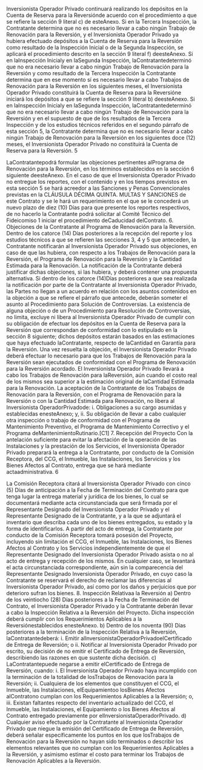 Inversionista Operador Privado continuará realizando los depósitos en la Cuenta de Reserva para la
Reversiónde acuerdo con el procedimiento a que se refiere la sección 9 literal c) de esteAnexo.
Si en la Tercera Inspección, la Contratante determina que no es necesario llevar a cabo ningún Trabajo de
Renovación para la Reversión, y el Inversionista Operador Privado ya hubiera efectuado depósitos a la
Cuenta de Reserva para la Reversión como resultado de la Inspección Inicial o de la Segunda Inspección,
se aplicará el procedimiento descrito en la sección 9 literal f) deesteAnexo.
Si en laInspección Inicialy en laSegunda Inspección, laContratantedeterminó que no era necesario llevar
a cabo ningún Trabajo de Renovación para la Reversión y como resultado de la Tercera Inspección la
Contratante determina que en ese momento sí es necesario llevar a cabo Trabajos de Renovación para la
Reversión en los siguientes meses, el Inversionista Operador Privado constituirá la Cuenta de Reserva
para la Reversióne iniciará los depósitos a que se refiere la sección 9 literal b) deesteAnexo.
Si en laInspección Inicialy en laSegunda Inspección, laContratantedeterminó que no era necesario llevar
a cabo ningún Trabajo de Renovación para la Reversión y en el supuesto de que de los resultados de la
Tercera Inspección y de los estudios técnicos referidos en el segundo párrafo de esta sección 5, la
Contratante determina que no es necesario llevar a cabo ningún Trabajo de Renovación para la Reversión
en los siguientes doce (12) meses, el Inversionista Operador Privado no constituirá la Cuenta de Reserva
para la Reversión.
5

LaContratantepodrá formular las objeciones pertinentes alPrograma de Renovación para la Reversión, en
los términos establecidos en la sección 6 siguiente deesteAnexo.
En el caso de que el Inversionista Operador Privado no entregue los reportes, con el contenido y en los
tiempos previstos en esta sección 5 se hará acreedor a las Sanciones y Penas Convencionales previstas
en la CLÁUSULA DÉCIMA QUINTA. MULTAS Y SANCIONES de este Contrato y se le hará un
requerimiento en el que se le concederá un nuevo plazo de diez (10) Días para que presente los reportes
respectivos, de no hacerlo la Contratante podrá solicitar al Comité Técnico del Fideicomiso 1 iniciar el
procedimiento deCaducidad delContrato.
6. Objeciones de la Contratante al Programa de Renovación para la Reversión.
Dentro de los catorce (14) Días posteriores a la recepción del reporte y los estudios técnicos a que se
refieren las secciones 3, 4 y 5 que anteceden, la Contratante notificarán al Inversionista Operador Privado
sus objeciones, en caso de que las hubiera, con respecto a los Trabajos de Renovación para la Reversión,
el Programa de Renovación para la Reversión y la Cantidad Estimada para la Renovación. La notificación
de la Contratante deberá justificar dichas objeciones, si las hubiera, y deberá contener una propuesta
alternativa.
Si dentro de los catorce (14)Días posteriores a que sea realizada la notificación por parte de la Contratante
al Inversionista Operador Privado, las Partes no llegan a un acuerdo en relación con los asuntos
contenidos en la objeción a que se refiere el párrafo que antecede, deberán someter el asunto al
Procedimiento para Solución de Controversias. La existencia de alguna objeción o de un Procedimiento
para Resolución de Controversias, no limita, excluye ni libera al Inversionista Operador Privado de cumplir
con su obligación de efectuar los depósitos en la Cuenta de Reserva para la Reversión que correspondan
de conformidad con lo estipulado en la sección 8 siguiente; dichos depósitos estarán basados en las
estimaciones que haya efectuado laContratante, respecto de laCantidad en Garantía para la Reversión.
Una vez resuelta la objeción, el Inversionista Operador Privado deberá efectuar lo necesario para que los
Trabajos de Renovación para la Reversión sean ejecutados de conformidad con el Programa de
Renovación para la Reversión acordado. El Inversionista Operador Privado llevará a cabo los Trabajos de
Renovación para laReversión, aún cuando el costo real de los mismos sea superior a la estimación original
de laCantidad Estimada para la Renovación.
La aceptación de la Contratante de los Trabajos de Renovación para la Reversión, con el Programa de
Renovación para la Reversión o con la Cantidad Estimada para Renovación, no libera al Inversionista
OperadorPrivadode:
i. Obligaciones a su cargo asumidas y establecidas enesteAnexo; y,
ii. Su obligación de llevar a cabo cualquier otra inspección o trabajo de conformidad con el
Programa de Mantenimiento Preventivo, el Programa de Mantenimiento Correctivo y el
Programa deMantenimientoRutinario.[C1]
7. Recepción del Proyecto
Con la antelación suficiente para evitar la afectación de la operación de las Instalaciones y la prestación de
los Servicios, el Inversionista Operador Privado preparará la entrega a la Contratante, por conducto de la
Comisión Receptora, del CCG, el Inmueble, las Instalaciones, los Servicios y los Bienes Afectos al
Contrato, entrega que se hará mediante actaadministrativa.
6

La Comisión Receptora citará al Inversionista Operador Privado con cinco (5) Días de anticipación a la
Fecha de Terminación del Contrato para que tenga lugar la entrega material y jurídica de los bienes, lo cual
se documentará mediante acta circunstanciada que será firmada por el Representante Designado del
Inversionista Operador Privado y el Representante Designado de la Contratante, y a la que se adjuntará el
inventario que describa cada uno de los bienes entregados, su estado y la forma de identificarlos.
A partir del acto de entrega, la Contratante por conducto de la Comisión Receptora tomará posesión del
Proyecto, incluyendo sin limitación el CCG, el Inmueble, las Instalaciones, los Bienes Afectos al Contrato y
los Servicios independientemente de que el Representante Designado del Inversionista Operador Privado
asista o no al acto de entrega y recepción de los mismos.
En cualquier caso, se levantará el acta circunstanciada correspondiente, aún sin la comparecencia del
Representante Designado Inversionista Operador Privado, en cuyo caso la Contratante se reservará el
derecho de reclamar las diferencias al Inversionista Operador Privado, así como por los daños y perjuicios
que por deterioro sufran los bienes.
8. Inspección Relativaa la Reversión
a) Dentro de los veintiocho (28) Días posteriores a la Fecha de Terminación del Contrato, el
Inversionista Operador Privado y la Contratante deberán llevar a cabo la Inspección
Relativa a la Reversión del Proyecto. Dicha inspección deberá cumplir con los
Requerimientos Aplicables a la Reversiónestablecidos enesteAnexo.
b) Dentro de los noventa (90) Días posteriores a la terminación de la Inspección Relativa a la
Reversión, laContratantedeberá:
i. Emitir alInversionistaOperadorPrivadoelCertificado de Entrega de Reversión; o
ii. Notificar al Inversionista Operador Privado por escrito, su decisión de no emitir el
Certificado de Entrega de Reversión, describiendo las razones en que sustente
dicha decisión.
c) LaContratantepuede negarse a emitir elCertificado de Entrega de Reversión, cuando:
i. El Inversionista Operador Privado haya incumplido con la terminación de la
totalidad de losTrabajos de Renovación para la Reversión;
ii. Cualquiera de los elementos que constituyen el CCG, el Inmueble, las
Instalaciones, elEquipamientoo losBienes Afectos alContratono cumplan con los
Requerimientos Aplicables a la Reversión; o,
iii. Existan faltantes respecto del inventario actualizado del CCG, el Inmueble, las
Instalaciones, el Equipamiento o los Bienes Afectos al Contrato entregado
previamente por elInversionistaOperadorPrivado.
d) Cualquier aviso efectuado por la Contratante al Inversionista Operador Privado que niegue
la emisión del Certificado de Entrega de Reversión, deberá señalar específicamente los
puntos en los que losTrabajos de Renovación para la Reversión no hayan sido terminados
o describir los elementos relevantes que no cumplan con los Requerimientos Aplicables a
la Reversión, y asimismo estimar el costo para terminar los Trabajos de Renovación
Aplicables a la Reversión.
